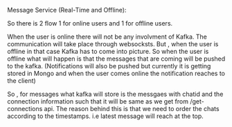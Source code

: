 Message Service (Real-Time and Offline):

So there is 2 flow 1 for online users and 1 for offline users.

When the user is online there will not be any involvment of Kafka. The communication will take place through websocksts.
But , when the user is offline in that case Kafka has to come into picture. So when the user is offline what will happen is that the messages that are coming will be pushed to the kafka. (Notifications will also be pushed but currently it is getting stored in Mongo and when the user comes online the notification reaches to the client) 

So , for messages what kafka will store is the messgaes with chatid and the connection information such that it will be same as we get from /get-connections api. 
The reason behind this is that we need to order the chats according to the timestamps. i.e latest message will reach at the top.
